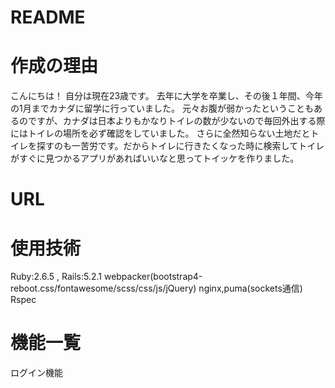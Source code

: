 # README

# 作成の理由

こんにちは！
自分は現在23歳です。
去年に大学を卒業し、その後１年間、今年の1月までカナダに留学に行っていました。
元々お腹が弱かったということもあるのですが、カナダは日本よりもかなりトイレの数が少ないので毎回外出する際にはトイレの場所を必ず確認をしていました。
さらに全然知らない土地だとトイレを探すのも一苦労です。だからトイレに行きたくなった時に検索してトイレがすぐに見つかるアプリがあればいいなと思ってトイッケを作りました。




# URL


# 使用技術
Ruby:2.6.5 , Rails:5.2.1
webpacker(bootstrap4-reboot.css/fontawesome/scss/css/js/jQuery)
nginx,puma(sockets通信)
Rspec

# 機能一覧
ログイン機能
# 


# 
